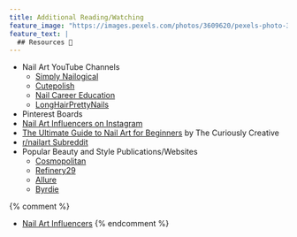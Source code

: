 ```yaml
---
title: Additional Reading/Watching
feature_image: "https://images.pexels.com/photos/3609620/pexels-photo-3609620.jpeg?auto=compress&cs=tinysrgb&dpr=1&w=500"
feature_text: |
  ## Resources 🔗
---
```


- Nail Art YouTube Channels
  - [Simply Nailogical](https://www.youtube.com/user/simplynailogical)
  - [Cutepolish](https://www.youtube.com/user/cutepolish)
  - [Nail Career Education](https://www.youtube.com/channel/UCTldDNXS4GeChcmwm55mXYQ)
  - [LongHairPrettyNails](https://www.youtube.com/user/00MarsReiko00)
- Pinterest Boards
- [Nail Art Influencers on Instagram](https://www.allure.com/story/nail-art-instagram-accounts-to-follow)
- [The Ultimate Guide to Nail Art for Beginners](https://www.thecuriouslycreative.com/nail-art-for-beginners/) by The Curiously Creative
- [r/nailart Subreddit](https://www.reddit.com/r/NailArt/)
- Popular Beauty and Style Publications/Websites
  - [Cosmopolitan](https://www.cosmopolitan.com)
  - [Refinery29](https://www.refinery29.com/en-us)
  - [Allure](https://www.allure.com/)
  - [Byrdie](https://www.byrdie.com/easy-nail-art-ideas-4775663)

{% comment %}
- [Nail Art Influencers](_posts/2021-09-08-influencers.md)
{% endcomment %}